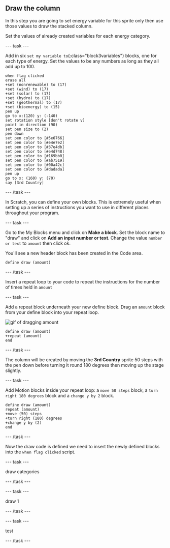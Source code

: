 ## Draw the column

In this step you are going to set energy variable for this sprite only then use those values to draw the stacked column.

Set the values of already created variables for each energy category. 

--- task ---

Add in six `set my variable to`{:class="block3variables"} blocks, one for each type of energy. Set the values to be any numbers as long as they all add up to 100.

```blocks3
when flag clicked
erase all
+set (nonrenewable) to (17)
+set (wind) to (17)
+set (solar) to (17)
+set (hydro) to (17)
+set (geothermal) to (17)
+set (bioenergy) to (15)
pen up
go to x:(120) y: (-140)
set rotation style [don't rotate v]
point in direction (90)
set pen size to (2)
pen down
set pen color to [#5e6766]
set pen color to [#e4e7e2]
set pen color to [#37e4db]
set pen color to [#e4d748]
set pen color to [#169bb0]
set pen color to [#ab7519]
set pen color to [#00a42c]
set pen color to [#dadada]
pen up
go to x: (160) y: (70)
say [3rd Country]
```

--- /task ---

In Scratch, you can define your own blocks. This is extremely useful when setting up a series of instructions you want to use in different places throughout your program. 

--- task ---

Go to the My Blocks menu and click on **Make a block**. Set the block name to "draw" and click on **Add an input number or text**. Change the value `number or text` to `amount` then click ok. 

You'll see a new header block has been created in the Code area.

```blocks3
define draw (amount)
```

--- /task ---

Insert a repeat loop to your code to repeat the instructions for the number of times held in `amount`

--- task ---

Add a repeat block underneath your new define block. Drag an `amount` block from your define block into your repeat loop.

![gif of dragging amount](images/drag-amount.gif)

```blocks3
define draw (amount)
+repeat (amount)
end
```

--- /task ---

The column will be created by moving the **3rd Country** sprite 50 steps with the pen down before turning it round 180 degrees then moving up the stage slightly.

--- task ---

Add Motion blocks inside your repeat loop: a `move 50 steps` block, a `turn right 180 degrees` block and a `change y by 2` block.

```blocks3
define draw (amount)
repeat (amount)
+move (50) steps
+turn right (180) degrees
+change y by (2)
end
```

--- /task ---

Now the draw code is defined we need to insert the newly defined blocks into the `when flag clicked` script. 

--- task ---

draw categories


--- /task ---

--- task ---

draw 1

--- /task ---

--- task ---

test

--- /task ---

